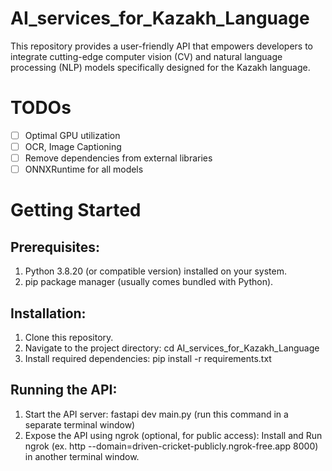 # AI_services_for_Kazakh_Language
This repository provides a user-friendly API that empowers developers to integrate cutting-edge computer vision (CV) and natural language processing (NLP) models specifically designed for the Kazakh language.


# TODOs
- [ ] Optimal GPU utilization
- [ ] OCR, Image Captioning
- [ ] Remove dependencies from external libraries 
- [ ] ONNXRuntime for all models

# Getting Started

## Prerequisites:
1) Python 3.8.20 (or compatible version) installed on your system.
2) pip package manager (usually comes bundled with Python).

## Installation:
1) Clone this repository.
2) Navigate to the project directory: cd AI_services_for_Kazakh_Language
3) Install required dependencies: pip install -r requirements.txt

## Running the API:
1) Start the API server: fastapi dev main.py (run this command in a separate terminal window)
2) Expose the API using ngrok (optional, for public access):
    Install and
    Run ngrok (ex. http --domain=driven-cricket-publicly.ngrok-free.app 8000) in another terminal window.

